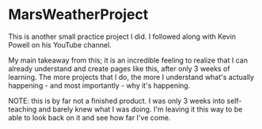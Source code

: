 # MarsWeatherProject

This is another small practice project I did.  I followed along with Kevin Powell on his YouTube channel.

My main takeaway from this; it is an incredible feeling to realize that I can already understand and create pages like this, after only 3 weeks of learning.  The more projects that I do, the more I understand what's actually happening - and most importantly - why it's happening.

NOTE: this is by far not a finished product.  I was only 3 weeks into self-teaching and barely knew what I was doing.  I'm leaving it this way to be able to look back on it and see how far I've come.

